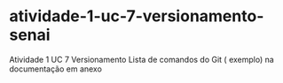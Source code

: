 # atividade-1-uc-7-versionamento-senai
Atividade 1 UC 7 Versionamento 
Lista de comandos do Git ( exemplo) na documentação em anexo 
